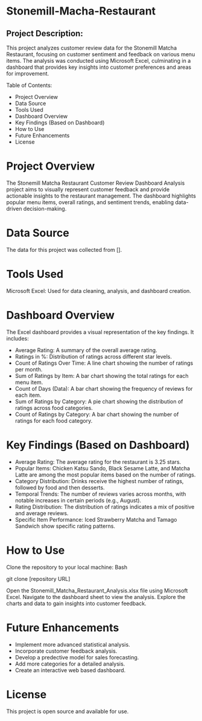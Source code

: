 # Stonemill-Macha-Restaurant


## Project Description:

This project analyzes customer review data for the Stonemill Matcha Restaurant, focusing on customer sentiment and feedback on various menu items. The analysis was conducted using Microsoft Excel, culminating in a dashboard that provides key insights into customer preferences and areas for improvement.

Table of Contents:

- Project Overview
- Data Source
- Tools Used
- Dashboard Overview
- Key Findings (Based on Dashboard)
- How to Use
- Future Enhancements
- License

# Project Overview

The Stonemill Matcha Restaurant Customer Review Dashboard Analysis project aims to visually represent customer feedback and provide actionable insights to the restaurant management. The dashboard highlights popular menu items, overall ratings, and sentiment trends, enabling data-driven decision-making.

# Data Source

The data for this project was collected from []. 


 # Tools Used

Microsoft Excel: Used for data cleaning, analysis, and dashboard creation.

# Dashboard Overview

The Excel dashboard provides a visual representation of the key findings. It includes:

- Average Rating: A summary of the overall average rating.
- Ratings in %: Distribution of ratings across different star levels.
- Count of Ratings Over Time: A line chart showing the number of ratings per month.
- Sum of Ratings by Item: A bar chart showing the total ratings for each menu item.
- Count of Days (Data): A bar chart showing the frequency of reviews for each item.
- Sum of Ratings by Category: A pie chart showing the distribution of ratings across food categories.
- Count of Ratings by Category: A bar chart showing the number of ratings for each food category.

# Key Findings (Based on Dashboard)

- Average Rating: The average rating for the restaurant is 3.25 stars.
- Popular Items: Chicken Katsu Sando, Black Sesame Latte, and Matcha Latte are among the most popular items based on the number of ratings.
- Category Distribution: Drinks receive the highest number of ratings, followed by food and then desserts.
- Temporal Trends: The number of reviews varies across months, with notable increases in certain periods (e.g., August).
- Rating Distribution: The distribution of ratings indicates a mix of positive and average reviews.
- Specific Item Performance: Iced Strawberry Matcha and Tamago Sandwich show specific rating patterns.

# How to Use

Clone the repository to your local machine:
Bash

git clone [repository URL]

Open the Stonemill_Matcha_Restaurant_Analysis.xlsx file using Microsoft Excel.
Navigate to the dashboard sheet to view the analysis.
Explore the charts and data to gain insights into customer feedback.

# Future Enhancements

- Implement more advanced statistical analysis.
- Incorporate customer feedback analysis.
- Develop a predective model for sales forecasting.
- Add more categories for a detailed analysis.
- Create an interactive web based dashboard.
  
# License

 This project is open source and available for use.


